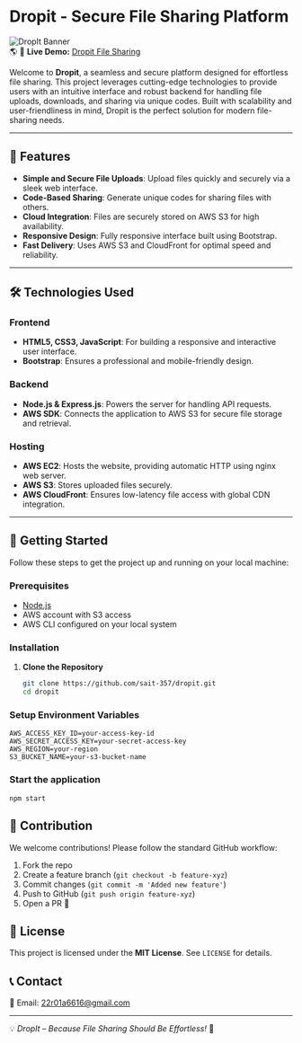 # Dropit - Secure File Sharing Platform
![DropIt Banner](https://encrypted-tbn0.gstatic.com/images?q=tbn:ANd9GcQ28SJLMFrS6V3VDLUZOV7AK8L7OBpORN-Feg&amp;s)  
🌎 🔗 **Live Demo:** [Dropit File Sharing](https://bit.ly/Dropit-in)

Welcome to **Dropit**, a seamless and secure platform designed for effortless file sharing. This project leverages cutting-edge technologies to provide users with an intuitive interface and robust backend for handling file uploads, downloads, and sharing via unique codes. Built with scalability and user-friendliness in mind, Dropit is the perfect solution for modern file-sharing needs.

---

## 🚀 Features

- **Simple and Secure File Uploads**: Upload files quickly and securely via a sleek web interface.
- **Code-Based Sharing**: Generate unique codes for sharing files with others.
- **Cloud Integration**: Files are securely stored on AWS S3 for high availability.
- **Responsive Design**: Fully responsive interface built using Bootstrap.
- **Fast Delivery**: Uses AWS S3 and CloudFront for optimal speed and reliability.

---

## 🛠️ Technologies Used

### Frontend
- **HTML5, CSS3, JavaScript**: For building a responsive and interactive user interface.
- **Bootstrap**: Ensures a professional and mobile-friendly design.

### Backend
- **Node.js & Express.js**: Powers the server for handling API requests.
- **AWS SDK**: Connects the application to AWS S3 for secure file storage and retrieval.

### Hosting
- **AWS EC2**: Hosts the website, providing automatic HTTP using nginx web server.
- **AWS S3**: Stores uploaded files securely.
- **AWS CloudFront**: Ensures low-latency file access with global CDN integration.

---

## 🌟 Getting Started

Follow these steps to get the project up and running on your local machine:

### Prerequisites
- [Node.js](https://nodejs.org/)
- AWS account with S3 access
- AWS CLI configured on your local system

### Installation

1. **Clone the Repository**  
   ```bash
   git clone https://github.com/sait-357/dropit.git
   cd dropit

### Setup Environment Variables

    AWS_ACCESS_KEY_ID=your-access-key-id
    AWS_SECRET_ACCESS_KEY=your-secret-access-key
    AWS_REGION=your-region
    S3_BUCKET_NAME=your-s3-bucket-name

### Start the application 
    npm start

## 🤝 Contribution
We welcome contributions! Please follow the standard GitHub workflow:
1. Fork the repo
2. Create a feature branch (`git checkout -b feature-xyz`)
3. Commit changes (`git commit -m 'Added new feature'`)
4. Push to GitHub (`git push origin feature-xyz`)
5. Open a PR 🚀

## 📝 License
This project is licensed under the **MIT License**. See `LICENSE` for details.

## 📞 Contact
📧 Email: 22r01a6616@gmail.com 


---

💡 *DropIt – Because File Sharing Should Be Effortless!* 🚀
